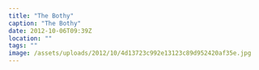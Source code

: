 ```yaml
---
title: "The Bothy"
caption: "The Bothy"
date: 2012-10-06T09:39Z
location: ""
tags: ""
image: /assets/uploads/2012/10/4d13723c992e13123c89d952420af35e.jpg
---
```

